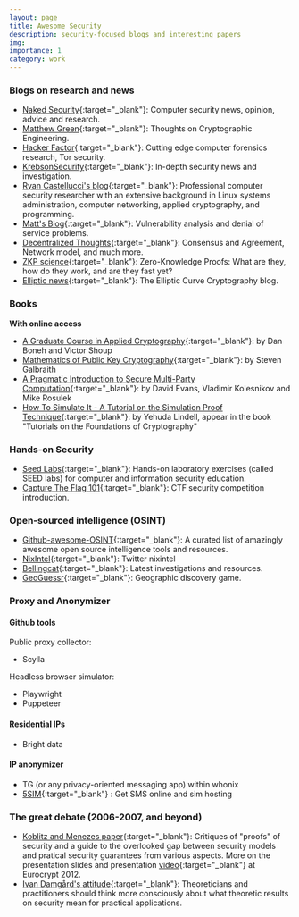 ```yaml
---
layout: page
title: Awesome Security
description: security-focused blogs and interesting papers
img: 
importance: 1
category: work
---
```


### Blogs on research and news

- [Naked Security](https://nakedsecurity.sophos.com/){:target="\_blank"}: Computer security news, opinion, advice and research.
- [Matthew Green](https://blog.cryptographyengineering.com/){:target="\_blank"}: Thoughts on Cryptographic Engineering.
- [Hacker Factor](https://www.hackerfactor.com/){:target="\_blank"}: Cutting edge computer forensics research, Tor security.
- [KrebsonSecurity](https://krebsonsecurity.com/){:target="\_blank"}: In-depth security news and investigation.
- [Ryan Castellucci's blog](https://rya.nc/){:target="\_blank"}: Professional computer security researcher with an extensive background in Linux systems administration, computer networking, applied cryptography, and programming.
- [Matt's Blog](https://matts-words.blogspot.com/){:target="\_blank"}: Vulnerability analysis and denial of service problems.
- [Decentralized Thoughts](https://decentralizedthoughts.github.io/){:target="\_blank"}: Consensus and Agreement, Network model, and much more.
- [ZKP science](https://zkp.science/){:target="\_blank"}: Zero-Knowledge Proofs: What are they, how do they work, and are they fast yet?
- [Elliptic news](https://ellipticnews.wordpress.com/){:target="\_blank"}: The Elliptic Curve Cryptography blog.

### Books

**With online access**
- [A Graduate Course in Applied Cryptography](http://toc.cryptobook.us/){:target="\_blank"}: by Dan Boneh and Victor Shoup
- [Mathematics of Public Key Cryptography](https://www.math.auckland.ac.nz/~sgal018/crypto-book/crypto-book.html){:target="\_blank"}: by Steven Galbraith
- [A Pragmatic Introduction to Secure Multi-Party Computation](https://securecomputation.org/){:target="\_blank"}: by David Evans, Vladimir Kolesnikov and Mike Rosulek
- [How To Simulate It - A Tutorial on the Simulation Proof Technique](https://eprint.iacr.org/2016/046){:target="\_blank"}: by Yehuda Lindell, appear in the book "Tutorials on the Foundations of Cryptography"


### Hands-on Security
- [Seed Labs](https://seedsecuritylabs.org/){:target="\_blank"}: Hands-on laboratory exercises (called SEED labs) for computer and information security education.
- [Capture The Flag 101](https://ctf101.org/){:target="\_blank"}: CTF security competition introduction.

<!-- **Related blogs**

- [S3cur3Th1sSh1t](https://s3cur3th1ssh1t.github.io/){:target="\_blank"}: Pentesting, scripting and pwning!
- [Nikhil "SamratAshok" Mittal](https://www.labofapenetrationtester.com/){:target="\_blank"}: Red teaming, active directory security, attack research, defense strategies and post exploitation research. -->

### Open-sourced intelligence (OSINT)
- [Github-awesome-OSINT](https://github.com/jivoi/awesome-osint){:target="\_blank"}: A curated list of amazingly awesome open source intelligence tools and resources.
- [NixIntel](https://nixintel.info/){:target="\_blank"}: Twitter nixintel
- [Bellingcat](https://www.bellingcat.com/){:target="\_blank"}: Latest investigations and resources.
- [GeoGuessr](https://www.geoguessr.com/){:target="\_blank"}: Geographic discovery game.

### Proxy and Anonymizer
#### Github tools

Public proxy collector:
- Scylla

Headless browser simulator:
- Playwright 
- Puppeteer

#### Residential IPs
- Bright data

#### IP anonymizer
- TG (or any privacy-oriented messaging app) within whonix
- [5SIM](https://5sim.net/){:target="\_blank"} : Get SMS online and sim hosting

### The great debate (2006-2007, and beyond)

- [Koblitz and Menezes paper](https://eprint.iacr.org/2019/1336.pdf){:target="\_blank"}: Critiques of "proofs" of security and a guide to the overlooked gap between security models and pratical security guarantees from various aspects. More on the presentation slides and presentation [video](https://www.youtube.com/watch?v=l56ORg5xXkk&ab_channel=TheIACR){:target="\_blank"} at Eurocrypt 2012.
- [Ivan Damgård's attitude](https://users-cs.au.dk/~ivan/positionpaper.pdf){:target="\_blank"}: Theoreticians and practitioners should think more consciously about what theoretic results on security mean for practical applications.


